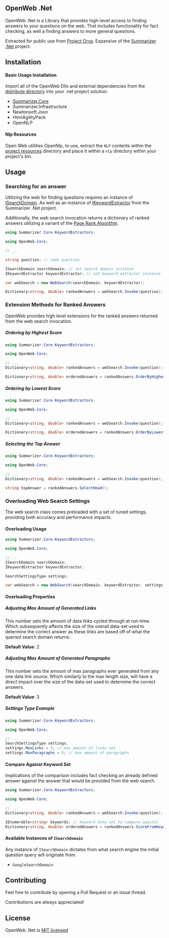 ## OpenWeb .Net
OpenWeb .Net is a Library that provides high-level access to finding answers to your questions on the web. That includes functionality for fact checking, as well a finding answers to more general questions.

Extracted for public use from [Project Orva](https://www.ross-cdn.com/orva). 
Expansive of the [Summarizer .Net](https://github.com/GuyARoss/Summarizer.Net) project.

## Installation

#### Basic Usage Installation
Import all of the OpenWeb Dlls and external dependencies from the [distribute directory](./distribute) into your .net project solution.

- [Summarizer.Core](https://github.com/GuyARoss/Summarizer.Net)
- Summarizer.Infrastructure
- Newtonsoft.Json
- HtmlAgilityPack
- OpenNLP

#### Nlp Resources
Open Web utilities OpenNlp, to use, extract the `NLP` contents within the [project resources](./resources/NLP) directory and place it within a `nlp` directory within your project's bin.

## Usage

### Searching for an answer
Utilizing the web for finding questions requires an instance of [ISearchDomain](#Available-Instances-of-ISearchDomain). As well as an instance of [IKeywordExtractor](https://github.com/GuyARoss/Summarizer.Net) from the Summarizer .Net project.

Additionally, the web search invocation returns a dictionary of ranked answers utilizing a variant of the [Page Rank Algorithm](https://en.wikipedia.org/wiki/PageRank).

```c#
using Summarizer.Core.KeywordExtractors;

using OpenWeb.Core;

// ...

string question; // some question

ISearchDomain searchDomain; // set search domain instance
IKeywordExtractor keywordExtractor; // set keyword extractor instance

var webSearch = new WebSearch(searchDomain, keywordExtractor);

Dictionary<string, double> rankedAnswers = webSearch.Invoke(question); // ranked keywords
```

### Extension Methods for Ranked Answers
OpenWeb provides high level extensions for the ranked answers returned from the web search invocation. 

##### Ordering by Highest Score

```c#
using Summarizer.Core.KeywordExtractors;

using OpenWeb.Core;

// ...
Dictionary<string, double> rankedAnswers = webSearch.Invoke(question); // ranked keywords

Dictionary<string, double> orderedAnswers = rankedAnswers.OrderByHighest();
```

##### Ordering by Lowest Score

```c#
using Summarizer.Core.KeywordExtractors;

using OpenWeb.Core;

// ...
Dictionary<string, double> rankedAnswers = webSearch.Invoke(question); // ranked keywords

Dictionary<string, double> orderedAnswers = rankedAnswers.OrderByLowest();
```

##### Selecting the Top Answer

```c#
using Summarizer.Core.KeywordExtractors;

using OpenWeb.Core;

// ...
Dictionary<string, double> rankedAnswers = webSearch.Invoke(question); // ranked keywords

string topAnswer = rankedAnswers.SelectHead();
```

### Overloading Web Search Settings
The web search class comes preloaded with a set of tuned settings, providing both accuracy and performance impacts.

#### Overloading Usage
```c#
using Summarizer.Core.KeywordExtractors;

using OpenWeb.Core;

// ...
ISearchDomain searchDomain;
IKeywordExtractor keywordExtractor;

SearchSettingsType settings;

var webSearch = new WebSearch(searchDomain, keywordExtractor, settings);
```

#### Overloading Properties

##### Adjusting Max Amount of Generated Links
This number sets the amount of data links cycled through at run-time. Which subsequently affects the size of the overall data-set used to determine the correct answer as these links are based off of what the queried search domain returns.

__Default Value__: 2

##### Adjusting Max Amount of Generated Paragraphs
This number sets the amount of max paragraphs ever generated from any one data link source. Which similarly to the max length size, will have a direct impact over the size of the data-set used to determine the correct answers.  

__Default Value__: 3

##### Settings Type Example
```c#
using Summarizer.Core.KeywordExtractors;

using OpenWeb.Core;

// ...
SearchSettingsType settings;
settings.MaxLinks = 3; // max amount of links set
settings.MaxParagraphs = 5; // max amount of paragraphs
```

#### Compare Against Keyword Set
Implications of the comparison includes fact checking an already defined answer against the answer that would be provided from the web search.

```c#
using Summarizer.Core.KeywordExtractors;

using OpenWeb.Core;

// ...
Dictionary<string, double> rankedAnswers = webSearch.Invoke(question); // ranked keywords

IEnumerable<string> keywords; // keyword data set to compare against
Dictionary<string, double> orderedAnswers = rankedAnswers.ScoreFromKeyword(keywords);
```

#### Available Instances of `ISearchDomain`
Any instance of `ISearchDomain` dictates from what search engine the initial question query will originate from.

- `GoogleSearchDomain`


## Contributing
Feel free to contribute by opening a Pull Request or an issue thread.

Contributions are always appreciated! 

## License 
OpenWeb .Net is [MIT licensed](./LICENSE)
